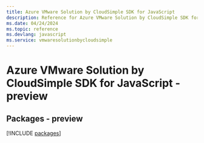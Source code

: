 ```yaml
---
title: Azure VMware Solution by CloudSimple SDK for JavaScript
description: Reference for Azure VMware Solution by CloudSimple SDK for JavaScript
ms.date: 04/24/2024
ms.topic: reference
ms.devlang: javascript
ms.service: vmwaresolutionbycloudsimple
---
```

# Azure VMware Solution by CloudSimple SDK for JavaScript - preview
## Packages - preview
[!INCLUDE [packages](vmware-solution-by-cloudsimple-index.md)]